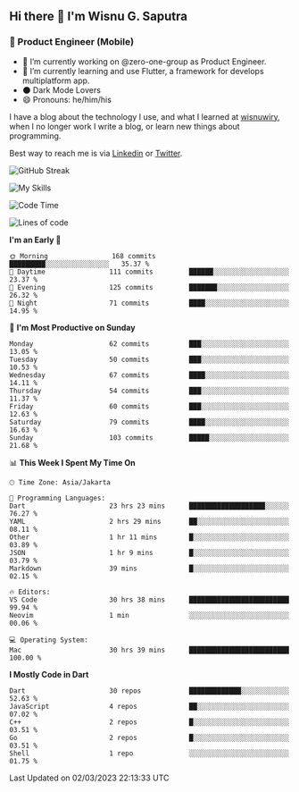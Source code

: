 ## Hi there 👋 I'm Wisnu G. Saputra

### :mobile_phone_off: Product Engineer (Mobile)

- 🔭 I’m currently working on @zero-one-group as Product Engineer.
- 🌱 I’m currently learning and use Flutter, a framework for develops multiplatform app.
- 🌑 Dark Mode Lovers
- 😄 Pronouns: he/him/his

I have a blog about the technology I use, and what I learned at [wisnuwiry](https://wisnuwiry.space/), when I no longer work I write a blog, or learn new things about programming.

Best way to reach me is via [Linkedin](https://www.linkedin.com/in/wisnu-saputra/) or [Twitter](https://twitter.com/wisnuwiry).

![GitHub Streak](https://streak-stats.demolab.com?user=wisnuwiry&theme=dark&hide_border=true)

![My Skills](https://skillicons.dev/icons?i=dart,flutter,kotlin,swift,js,css,neovim,git,linux&perline=5)

<!--START_SECTION:waka-->
![Code Time](http://img.shields.io/badge/Code%20Time-270%20hrs%2045%20mins-blue)

![Lines of code](https://img.shields.io/badge/From%20Hello%20World%20I%27ve%20Written-1.7%20million%20lines%20of%20code-blue)

**I'm an Early 🐤** 

```text
🌞 Morning                168 commits         █████████░░░░░░░░░░░░░░░░   35.37 % 
🌆 Daytime                111 commits         ██████░░░░░░░░░░░░░░░░░░░   23.37 % 
🌃 Evening                125 commits         ███████░░░░░░░░░░░░░░░░░░   26.32 % 
🌙 Night                  71 commits          ████░░░░░░░░░░░░░░░░░░░░░   14.95 % 
```
📅 **I'm Most Productive on Sunday** 

```text
Monday                   62 commits          ███░░░░░░░░░░░░░░░░░░░░░░   13.05 % 
Tuesday                  50 commits          ███░░░░░░░░░░░░░░░░░░░░░░   10.53 % 
Wednesday                67 commits          ████░░░░░░░░░░░░░░░░░░░░░   14.11 % 
Thursday                 54 commits          ███░░░░░░░░░░░░░░░░░░░░░░   11.37 % 
Friday                   60 commits          ███░░░░░░░░░░░░░░░░░░░░░░   12.63 % 
Saturday                 79 commits          ████░░░░░░░░░░░░░░░░░░░░░   16.63 % 
Sunday                   103 commits         █████░░░░░░░░░░░░░░░░░░░░   21.68 % 
```


📊 **This Week I Spent My Time On** 

```text
🕑︎ Time Zone: Asia/Jakarta

💬 Programming Languages: 
Dart                     23 hrs 23 mins      ███████████████████░░░░░░   76.27 % 
YAML                     2 hrs 29 mins       ██░░░░░░░░░░░░░░░░░░░░░░░   08.11 % 
Other                    1 hr 11 mins        █░░░░░░░░░░░░░░░░░░░░░░░░   03.89 % 
JSON                     1 hr 9 mins         █░░░░░░░░░░░░░░░░░░░░░░░░   03.79 % 
Markdown                 39 mins             █░░░░░░░░░░░░░░░░░░░░░░░░   02.15 % 

🔥 Editors: 
VS Code                  30 hrs 38 mins      █████████████████████████   99.94 % 
Neovim                   1 min               ░░░░░░░░░░░░░░░░░░░░░░░░░   00.06 % 

💻 Operating System: 
Mac                      30 hrs 39 mins      █████████████████████████   100.00 % 
```

**I Mostly Code in Dart** 

```text
Dart                     30 repos            █████████████░░░░░░░░░░░░   52.63 % 
JavaScript               4 repos             ██░░░░░░░░░░░░░░░░░░░░░░░   07.02 % 
C++                      2 repos             █░░░░░░░░░░░░░░░░░░░░░░░░   03.51 % 
Go                       2 repos             █░░░░░░░░░░░░░░░░░░░░░░░░   03.51 % 
Shell                    1 repo              ░░░░░░░░░░░░░░░░░░░░░░░░░   01.75 % 
```




 Last Updated on 02/03/2023 22:13:33 UTC
<!--END_SECTION:waka-->
